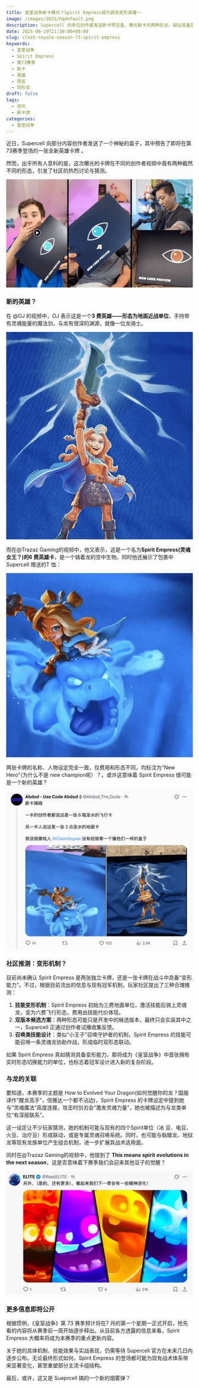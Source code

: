 ```yaml
---
title: 皇室战争新卡曝光？Spirit Empress或为首张变形英雄～
image: /images/2025/hqdefault.png
description: Supercell 向多位创作者发送新卡预览盒，曝光新卡的两种形态，疑似具备变形机制，引发关于英雄单位设计新方向的猜测。
date: 2025-06-19T21:30:00+08:00
slug: clash-royale-season-73-spirit-empress
keywords:
  - 皇室战争
  - Spirit Empress
  - 第73赛季
  - 新卡
  - 英雄
  - 预览
  - 双形态
draft: false
tags:
  - 资讯
  - 新卡牌
categories:
  - 皇室战争
---
```


近日，Supercell 向部分内容创作者发送了一个神秘的盒子，其中预告了即将在第73赛季登场的一张全新英雄卡牌 。

然而，出乎所有人意料的是，这次曝光的卡牌在不同的创作者视频中竟有两种截然不同的形态，引发了社区的热烈讨论与猜测。

![](index-1750358241790.png)



### 新的英雄？

在 @OJ 的视频中，OJ 表示这是一个**3 费英雄——形态为地面近战单位**，手持带有灵魂能量的魔法剑，与龙有很深的渊源，就像一位龙骑士。

![](index-1750358449290.png)


而在@Trazaz Gaming的视频中，他又表示，这是一个名为**Spirit Empress(灵魂女王？)的6 费英雄卡**，是一个骑着龙的空中生物。同时他还展示了包裹中 Supercell 赠送的T 恤：

![](index-1750358455027.png)


两张卡牌的名称、人物设定完全一致，仅费用和形态不同，均标注为“New Hero“（为什么不是 new  champion呢）？，或许这意味着 Spirit Empress 很可能是一个新的英雄？

![](index-1750358490827.png)

### 社区推测：变形机制？

目前尚未确认 Spirit Empress 是两张独立卡牌，还是一张卡牌在战斗中具备“变形能力”。不过，根据目前流出的信息与现有冠军机制，玩家社区提出了三种合理推测：

1. **技能变形机制**：Spirit Empress 初始为三费地面单位，激活技能后骑上灵魂龙，变为六费飞行形态，费用由技能代价体现。
2. **双版本候选方案**：两种形态可能只是开发中的候选版本，最终只会实装其中之一，Supercell 正通过创作者试播收集反馈。
3. **召唤类技能设计**：类似“小王子”召唤守护者的机制，Spirit Empress 的技能可能召唤一条灵魂龙协助作战，形成临时双形态联动。

如果 Spirit Empress 真如猜测具备变形能力，那将成为《皇室战争》中首张拥有实时形态切换能力的单位，也标志着冠军设计进入新的复杂阶段。

### 与龙的关联
要知道，本赛季的主题是 How to Evolved Your Dragon(如何觉醒你的龙？国服译作”醒龙高手“，信雅达一个都不沾边)，Spirit Empress 的卡牌设定中提到她与“灵魂魔法”高度连接，攻击时剑刃会“激发灵魂力量”，她也被描述为与龙类单位“有深层联系”。

这一设定让不少玩家猜测，她的机制可能与现有的四个Spirit单位（冰 豆、电豆、火豆、治疗豆）形成联动，或是专属灵魂召唤系统。同时，也可能与骷髅龙、地狱龙等现有龙族单位产生组合机制，进一步扩展其战术适用面。

同时在@Trazaz Gaming的视频中，他提到了 **This means spirit evolutions in the next season**，这是否意味着下赛季我们会迎来其他豆子的觉醒？

![](index-1750358499870.png)


### 更多信息即将公开

根据惯例，《皇室战争》第 73 赛季预计将在7 月的第一个星期一正式开启，抢先看的内容将从赛季前一周开始逐步释出。从目前各方透露的信息来看，Spirit Empress 大概率将成为本赛季的重点更新内容。

关于她的具体机制、技能效果与实战表现，仍需等待 Supercell 官方在未来几日内逐步公布。无论最终形式如何，Spirit Empress 的登场都可能为现有战术体系带来显著变化，甚至重塑部分主流卡组结构。

最后，或许，这又是 Sueprcell 搞的一个新的烟雾弹？

